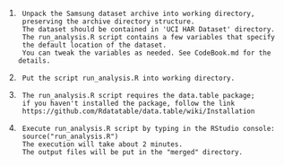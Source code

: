 1.      Unpack the Samsung dataset archive into working directory,
        preserving the archive directory structure.
        The dataset should be contained in 'UCI HAR Dataset' directory.
        The run_analysis.R script contains a few variables that specify
        the default location of the dataset.
        You can tweak the variables as needed. See CodeBook.md for the details.

2.      Put the script run_analysis.R into working directory.

3.      The run_analysis.R script requires the data.table package; 
        if you haven't installed the package, follow the link
        https://github.com/Rdatatable/data.table/wiki/Installation

4.      Execute run_analysis.R script by typing in the RStudio console:
        source("run_analysis.R")
        The execution will take about 2 minutes.
        The output files will be put in the "merged" directory.
